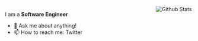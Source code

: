 <img align="right" src="https://github-readme-stats.vercel.app/api?username=DDoS000&show_icons=true" alt="Github Stats" />

I am a <b>Software Engineer</b>

- 💬 Ask me about anything!
- 📫 How to reach me: Twitter 
